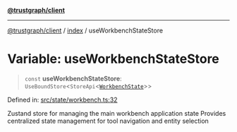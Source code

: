 [**@trustgraph/client**](../../README.md)

***

[@trustgraph/client](../../README.md) / [index](../README.md) / useWorkbenchStateStore

# Variable: useWorkbenchStateStore

> `const` **useWorkbenchStateStore**: `UseBoundStore`\<`StoreApi`\<[`WorkbenchState`](../interfaces/WorkbenchState.md)\>\>

Defined in: [src/state/workbench.ts:32](https://github.com/trustgraph-ai/trustgraph-ts-client/blob/dd779923b4eaffccd17ba61aaee70d2766e28e49/src/state/workbench.ts#L32)

Zustand store for managing the main workbench application state
Provides centralized state management for tool navigation and entity selection
